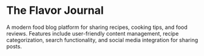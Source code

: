 # The Flavor Journal

A modern food blog platform for sharing recipes, cooking tips, and food reviews. Features include user-friendly content management, recipe categorization, search functionality, and social media integration for sharing posts.
